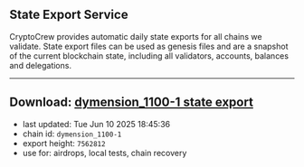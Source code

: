 ## State Export Service
CryptoCrew provides automatic daily state exports for all chains we validate. State export files can be used as genesis files and are a snapshot of the current blockchain state, including all validators, accounts, balances and delegations.

---
**Download: [dymension_1100-1 state export](https://dl-eu2.ccvalidators.com/SERVICE/dymension/dymension_1100-1_export_7562812.json)**
---

- last updated: Tue Jun 10 2025 18:45:36
- chain id: `dymension_1100-1`
- export height: `7562812`
- use for: airdrops, local tests, chain recovery
